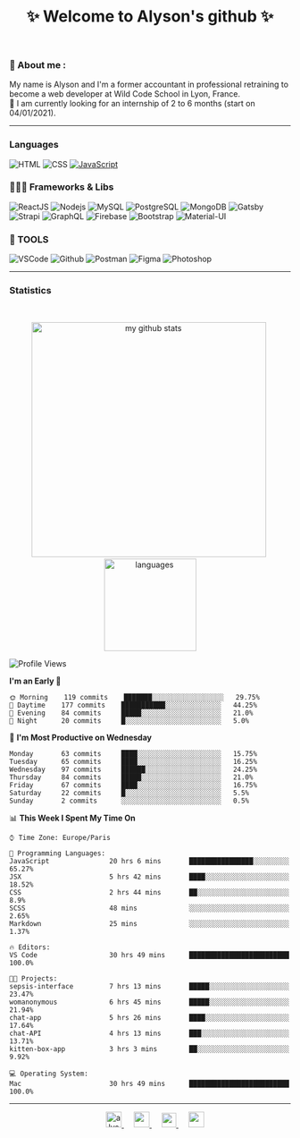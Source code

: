<h1 align="center">
 ✨ Welcome to Alyson's github ✨
</h1>

<br/>

### 📖 About me :

My name is Alyson and I'm a former accountant in professional retraining to become a web developer at Wild Code School in Lyon, France. <br/>
🎯  I am currently looking for an internship of 2 to 6 months (start on 04/01/2021).

---

### Languages

![HTML](https://img.shields.io/badge/-HTML5-fff?&logo=HTML5)
![CSS](https://img.shields.io/badge/-CSS-fff?&logo=CSS3&logoColor=1572B6)
[![JavaScript](https://img.shields.io/badge/-JavaScript-fff?&logo=JavaScript&logoColor=ddc508)](https://github.com/alyson-b69?tab=repositories&q=&type=&language=javascript)



### 👩🏻‍💻 Frameworks & Libs

![ReactJS](https://img.shields.io/badge/-ReactJS-fff?&logo=React)
![Nodejs](https://img.shields.io/badge/-NodeJs-fff?&logo=node.js)
![MySQL](https://img.shields.io/badge/-MySQL-fff?&logo=MySQL)
![PostgreSQL](https://img.shields.io/badge/-PostgreSQL-fff?&logo=PostgreSQL&logoColor=336791)
![MongoDB](https://img.shields.io/badge/-MongoDB-fff?&logo=MongoDB)
![Gatsby](https://img.shields.io/badge/-Gatsby-fff?&logo=Gatsby&logoColor=8A2BE2)
![Strapi](https://img.shields.io/badge/-Strapi-fff?&logo=Strapi)
![GraphQL](https://img.shields.io/badge/-GraphQL-fff?&logo=GraphQL&logoColor=E10098)
![Firebase](https://img.shields.io/badge/-Firebase-fff?&logo=Firebase)
![Bootstrap](https://img.shields.io/badge/-Bootstrap-fff?&logo=Bootstrap&logoColor=563D7C)
![Material-UI](https://img.shields.io/badge/-MaterialUI-fff?&logo=Material-UI&logoColor=0081CB)

### 🔧 TOOLS

![VSCode](https://img.shields.io/badge/-VSCode-fff?&logo=Visual-studio-code&logoColor=007ACC)
![Github](https://img.shields.io/badge/-Github-fff?&logo=Github&logoColor=181717)
![Postman](https://img.shields.io/badge/-Postman-fff?&logo=Postman)
![Figma](https://img.shields.io/badge/-Figma-fff?&logo=Figma)
![Photoshop](https://img.shields.io/badge/-Photoshop-fff?&logo=Adobe-Photoshop&logoColor=31A8FF)

---

### Statistics

<br>

<p align="center">
<img src="https://github-readme-stats.vercel.app/api?username=alyson-b69&show_icons=true&theme=buefy" alt="my github stats" width="420"/>&nbsp;<img src="https://github-readme-stats.vercel.app/api/top-langs/?username=alyson-b69&layout=compact&theme=buefy" alt="languages" height="165">
</p>

<!--START_SECTION:waka-->
![Profile Views](http://img.shields.io/badge/Profile%20Views-207-blue)

**I'm an Early 🐤** 

```text
🌞 Morning    119 commits    ███████░░░░░░░░░░░░░░░░░░   29.75% 
🌆 Daytime    177 commits    ███████████░░░░░░░░░░░░░░   44.25% 
🌃 Evening    84 commits     █████░░░░░░░░░░░░░░░░░░░░   21.0% 
🌙 Night      20 commits     █░░░░░░░░░░░░░░░░░░░░░░░░   5.0%

```
📅 **I'm Most Productive on Wednesday** 

```text
Monday       63 commits     ████░░░░░░░░░░░░░░░░░░░░░   15.75% 
Tuesday      65 commits     ████░░░░░░░░░░░░░░░░░░░░░   16.25% 
Wednesday    97 commits     ██████░░░░░░░░░░░░░░░░░░░   24.25% 
Thursday     84 commits     █████░░░░░░░░░░░░░░░░░░░░   21.0% 
Friday       67 commits     ████░░░░░░░░░░░░░░░░░░░░░   16.75% 
Saturday     22 commits     █░░░░░░░░░░░░░░░░░░░░░░░░   5.5% 
Sunday       2 commits      ░░░░░░░░░░░░░░░░░░░░░░░░░   0.5%

```


📊 **This Week I Spent My Time On** 

```text
⌚︎ Time Zone: Europe/Paris

💬 Programming Languages: 
JavaScript               20 hrs 6 mins       ████████████████░░░░░░░░░   65.27% 
JSX                      5 hrs 42 mins       ████░░░░░░░░░░░░░░░░░░░░░   18.52% 
CSS                      2 hrs 44 mins       ██░░░░░░░░░░░░░░░░░░░░░░░   8.9% 
SCSS                     48 mins             ░░░░░░░░░░░░░░░░░░░░░░░░░   2.65% 
Markdown                 25 mins             ░░░░░░░░░░░░░░░░░░░░░░░░░   1.37%

🔥 Editors: 
VS Code                  30 hrs 49 mins      █████████████████████████   100.0%

🐱‍💻 Projects: 
sepsis-interface         7 hrs 13 mins       █████░░░░░░░░░░░░░░░░░░░░   23.47% 
womanonymous             6 hrs 45 mins       █████░░░░░░░░░░░░░░░░░░░░   21.94% 
chat-app                 5 hrs 26 mins       ████░░░░░░░░░░░░░░░░░░░░░   17.64% 
chat-API                 4 hrs 13 mins       ███░░░░░░░░░░░░░░░░░░░░░░   13.71% 
kitten-box-app           3 hrs 3 mins        ██░░░░░░░░░░░░░░░░░░░░░░░   9.92%

💻 Operating System: 
Mac                      30 hrs 49 mins      █████████████████████████   100.0%

```


<!--END_SECTION:waka-->

---

<p align="center">
  &emsp;
 <a href= "https://codesandbox.io/u/alyson-b69" rel="nofollow" target="_blank">
  <img src="https://api.iconify.design/logos-codesandbox.svg" alt="alyson codesandbox" height="28px" width="28px" />
 </a> 
   &emsp;
  <a href="https://alyson-b.netlify.app" rel="nofollow" target="_blank">
    <img src="https://img.icons8.com/material/256/000000/globe--v1.png" width="28px"/>
  </a>
   &emsp;
  <a href="https://linkedin.com/in/alyson-bernabeu-08249a172" rel="nofollow" target="_blank" >
    <img src="https://img.icons8.com/ios-filled/256/000000/linkedin.svg" width="26px"/>
  </a>
  &emsp;
  <a href= "https://instagram.com/alyson.b69" rel="nofollow" target="_blank">
    <img src="https://img.icons8.com/ios-glyphs/256/000000/instagram-new.svg" width="28px"/>
  </a>
</p>
